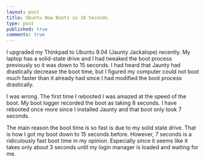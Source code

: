 ```yaml
---
layout: post
title: Ubuntu Now Boots in 10 Seconds
type: post
published: true
comments: true
---
```

I upgraded my Thinkpad to Ubuntu 9.04 (Jaunty Jackalope) recently.  My laptop has a solid-state drive and I had tweaked the boot process previously so it was down to 15 seconds.  I had heard that Jaunty had drastically decrease the boot time, but I figured my computer could not boot much faster than it already had since I had modified the boot process drastically.

I was wrong.  The first time I rebooted I was amazed at the speed of the boot.  My boot logger recorded the boot as taking 8 seconds.  I have rebooted once more since I installed Jaunty and that boot only took 7 seconds.

The main reason the boot time is so fast is due to my solid state drive.  That is how I got my boot down to 15 seconds before.  However, 7 seconds is a ridiculously fast boot time in my opinion.  Especially since it seems like it takes only about 3 seconds until my login manager is loaded and waiting for me.
